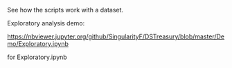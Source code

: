 See how the scripts work with a dataset.

Exploratory analysis demo:

https://nbviewer.jupyter.org/github/SingularityF/DSTreasury/blob/master/Demo/Exploratory.ipynb

for Exploratory.ipynb
